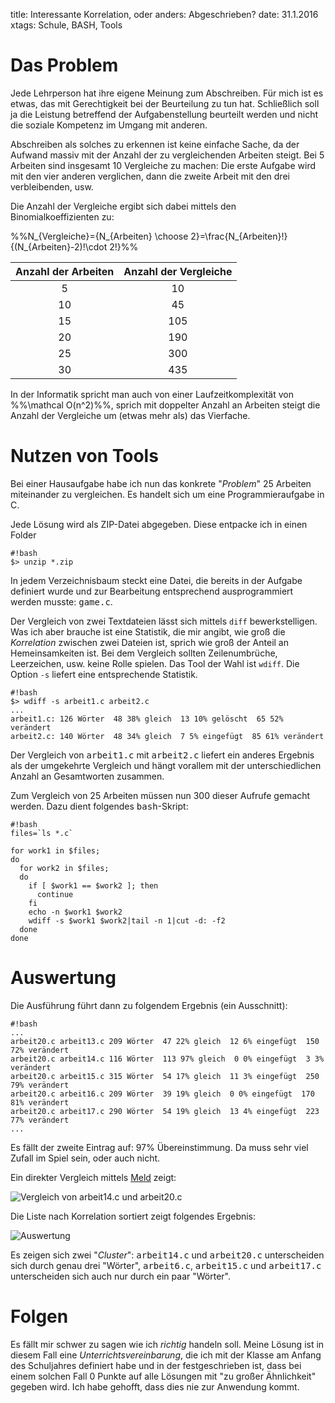 title: Interessante Korrelation, oder anders: Abgeschrieben?
date: 31.1.2016
xtags: Schule, BASH, Tools

# Das Problem

Jede Lehrperson hat ihre eigene Meinung zum Abschreiben. Für mich ist es etwas, das mit Gerechtigkeit
bei der Beurteilung zu tun hat. Schließlich soll ja die Leistung betreffend der Aufgabenstellung beurteilt
werden und nicht die soziale Kompetenz im Umgang mit anderen.

Abschreiben als solches zu erkennen ist keine einfache Sache, da der Aufwand massiv mit der Anzahl der zu vergleichenden
Arbeiten steigt. Bei 5 Arbeiten sind insgesamt 10 Vergleiche zu machen: Die erste Aufgabe wird mit den vier anderen
verglichen, dann die zweite Arbeit mit den drei verbleibenden, usw.

Die Anzahl der Vergleiche ergibt sich dabei mittels den Binomialkoeffizienten zu:

%%N_{Vergleiche}={N_{Arbeiten} \choose 2}=\frac{N_{Arbeiten}!}{(N_{Arbeiten}-2)!\cdot 2!}%%

Anzahl der Arbeiten|Anzahl der Vergleiche
:-:|:-:
5|10
10|45
15|105
20|190
25|300
30|435

In der Informatik spricht man auch von einer Laufzeitkomplexität von %%\mathcal O(n^2)%%, sprich mit doppelter Anzahl
an Arbeiten steigt die Anzahl der Vergleiche um (etwas mehr als) das Vierfache.

# Nutzen von Tools

Bei einer Hausaufgabe habe ich nun das konkrete "*Problem*" 25 Arbeiten miteinander zu vergleichen. Es handelt sich
um eine Programmieraufgabe in C.

Jede Lösung wird als ZIP-Datei abgegeben. Diese entpacke ich in einen Folder

    #!bash
    $> unzip *.zip

In jedem Verzeichnisbaum steckt eine Datei, die bereits in der Aufgabe definiert wurde und zur Bearbeitung entsprechend
ausprogrammiert werden musste: <tt>game.c</tt>.

Der Vergleich von zwei Textdateien lässt sich mittels `diff` bewerkstelligen. Was ich aber brauche ist eine Statistik,
die mir angibt, wie groß die *Korrelation* zwischen zwei Dateien ist, sprich wie groß der Anteil an Hemeinsamkeiten ist.
Bei dem Vergleich sollten Zeilenumbrüche, Leerzeichen, usw. keine Rolle spielen. Das Tool der Wahl ist `wdiff`. Die Option
`-s` liefert eine entsprechende Statistik.

    #!bash
    $> wdiff -s arbeit1.c arbeit2.c
    ...
    arbeit1.c: 126 Wörter  48 38% gleich  13 10% gelöscht  65 52% verändert
    arbeit2.c: 140 Wörter  48 34% gleich  7 5% eingefügt  85 61% verändert

Der Vergleich von <tt>arbeit1.c</tt> mit <tt>arbeit2.c</tt> liefert ein anderes Ergebnis als der umgekehrte Vergleich und
hängt vorallem mit der unterschiedlichen Anzahl an Gesamtworten zusammen.

Zum Vergleich von 25 Arbeiten müssen nun 300 dieser Aufrufe gemacht werden. Dazu dient folgendes <tt>bash</tt>-Skript:

    #!bash
    files=`ls *.c`

    for work1 in $files;
    do
      for work2 in $files;
      do
        if [ $work1 == $work2 ]; then
          continue
        fi
        echo -n $work1 $work2
        wdiff -s $work1 $work2|tail -n 1|cut -d: -f2
      done
    done

# Auswertung
Die Ausführung führt dann zu folgendem Ergebnis (ein Ausschnitt):

    #!bash
    ...
    arbeit20.c arbeit13.c 209 Wörter  47 22% gleich  12 6% eingefügt  150 72% verändert
    arbeit20.c arbeit14.c 116 Wörter  113 97% gleich  0 0% eingefügt  3 3% verändert
    arbeit20.c arbeit15.c 315 Wörter  54 17% gleich  11 3% eingefügt  250 79% verändert
    arbeit20.c arbeit16.c 209 Wörter  39 19% gleich  0 0% eingefügt  170 81% verändert
    arbeit20.c arbeit17.c 290 Wörter  54 19% gleich  13 4% eingefügt  223 77% verändert
    ...

Es fällt der zweite Eintrag auf: 97% Übereinstimmung. Da muss sehr viel Zufall im Spiel sein, oder auch nicht.

Ein direkter Vergleich mittels [Meld](http://meldmerge.org/) zeigt:

![Vergleich von arbeit14.c und arbeit20.c]({filename}meld.png)

Die Liste nach Korrelation sortiert zeigt folgendes Ergebnis:

![Auswertung]({filename}auswertung.png)

Es zeigen sich zwei "*Cluster*": <tt>arbeit14.c</tt> und <tt>arbeit20.c</tt> unterscheiden sich durch genau drei "Wörter",
<tt>arbeit6.c</tt>, <tt>arbeit15.c</tt> und <tt>arbeit17.c</tt> unterscheiden sich auch nur durch ein paar "Wörter".

# Folgen
Es fällt mir schwer zu sagen wie ich *richtig* handeln soll. Meine Lösung ist in diesem Fall eine *Unterrichtsvereinbarung*,
die ich mit der Klasse am Anfang des Schuljahres definiert habe und in der festgeschrieben ist, dass bei einem solchen Fall
0 Punkte auf alle Lösungen mit "zu großer Ähnlichkeit" gegeben wird. Ich habe gehofft, dass dies nie zur Anwendung kommt.
